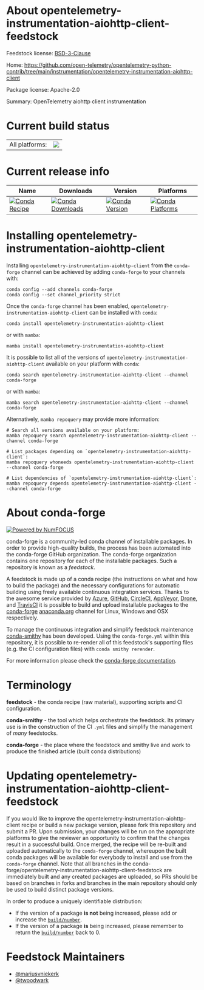 About opentelemetry-instrumentation-aiohttp-client-feedstock
============================================================

Feedstock license: [BSD-3-Clause](https://github.com/conda-forge/opentelemetry-instrumentation-aiohttp-client-feedstock/blob/main/LICENSE.txt)

Home: https://github.com/open-telemetry/opentelemetry-python-contrib/tree/main/instrumentation/opentelemetry-instrumentation-aiohttp-client

Package license: Apache-2.0

Summary: OpenTelemetry aiohttp client instrumentation

Current build status
====================


<table><tr><td>All platforms:</td>
    <td>
      <a href="https://dev.azure.com/conda-forge/feedstock-builds/_build/latest?definitionId=11899&branchName=main">
        <img src="https://dev.azure.com/conda-forge/feedstock-builds/_apis/build/status/opentelemetry-instrumentation-aiohttp-client-feedstock?branchName=main">
      </a>
    </td>
  </tr>
</table>

Current release info
====================

| Name | Downloads | Version | Platforms |
| --- | --- | --- | --- |
| [![Conda Recipe](https://img.shields.io/badge/recipe-opentelemetry--instrumentation--aiohttp--client-green.svg)](https://anaconda.org/conda-forge/opentelemetry-instrumentation-aiohttp-client) | [![Conda Downloads](https://img.shields.io/conda/dn/conda-forge/opentelemetry-instrumentation-aiohttp-client.svg)](https://anaconda.org/conda-forge/opentelemetry-instrumentation-aiohttp-client) | [![Conda Version](https://img.shields.io/conda/vn/conda-forge/opentelemetry-instrumentation-aiohttp-client.svg)](https://anaconda.org/conda-forge/opentelemetry-instrumentation-aiohttp-client) | [![Conda Platforms](https://img.shields.io/conda/pn/conda-forge/opentelemetry-instrumentation-aiohttp-client.svg)](https://anaconda.org/conda-forge/opentelemetry-instrumentation-aiohttp-client) |

Installing opentelemetry-instrumentation-aiohttp-client
=======================================================

Installing `opentelemetry-instrumentation-aiohttp-client` from the `conda-forge` channel can be achieved by adding `conda-forge` to your channels with:

```
conda config --add channels conda-forge
conda config --set channel_priority strict
```

Once the `conda-forge` channel has been enabled, `opentelemetry-instrumentation-aiohttp-client` can be installed with `conda`:

```
conda install opentelemetry-instrumentation-aiohttp-client
```

or with `mamba`:

```
mamba install opentelemetry-instrumentation-aiohttp-client
```

It is possible to list all of the versions of `opentelemetry-instrumentation-aiohttp-client` available on your platform with `conda`:

```
conda search opentelemetry-instrumentation-aiohttp-client --channel conda-forge
```

or with `mamba`:

```
mamba search opentelemetry-instrumentation-aiohttp-client --channel conda-forge
```

Alternatively, `mamba repoquery` may provide more information:

```
# Search all versions available on your platform:
mamba repoquery search opentelemetry-instrumentation-aiohttp-client --channel conda-forge

# List packages depending on `opentelemetry-instrumentation-aiohttp-client`:
mamba repoquery whoneeds opentelemetry-instrumentation-aiohttp-client --channel conda-forge

# List dependencies of `opentelemetry-instrumentation-aiohttp-client`:
mamba repoquery depends opentelemetry-instrumentation-aiohttp-client --channel conda-forge
```


About conda-forge
=================

[![Powered by
NumFOCUS](https://img.shields.io/badge/powered%20by-NumFOCUS-orange.svg?style=flat&colorA=E1523D&colorB=007D8A)](https://numfocus.org)

conda-forge is a community-led conda channel of installable packages.
In order to provide high-quality builds, the process has been automated into the
conda-forge GitHub organization. The conda-forge organization contains one repository
for each of the installable packages. Such a repository is known as a *feedstock*.

A feedstock is made up of a conda recipe (the instructions on what and how to build
the package) and the necessary configurations for automatic building using freely
available continuous integration services. Thanks to the awesome service provided by
[Azure](https://azure.microsoft.com/en-us/services/devops/), [GitHub](https://github.com/),
[CircleCI](https://circleci.com/), [AppVeyor](https://www.appveyor.com/),
[Drone](https://cloud.drone.io/welcome), and [TravisCI](https://travis-ci.com/)
it is possible to build and upload installable packages to the
[conda-forge](https://anaconda.org/conda-forge) [anaconda.org](https://anaconda.org/)
channel for Linux, Windows and OSX respectively.

To manage the continuous integration and simplify feedstock maintenance
[conda-smithy](https://github.com/conda-forge/conda-smithy) has been developed.
Using the ``conda-forge.yml`` within this repository, it is possible to re-render all of
this feedstock's supporting files (e.g. the CI configuration files) with ``conda smithy rerender``.

For more information please check the [conda-forge documentation](https://conda-forge.org/docs/).

Terminology
===========

**feedstock** - the conda recipe (raw material), supporting scripts and CI configuration.

**conda-smithy** - the tool which helps orchestrate the feedstock.
                   Its primary use is in the construction of the CI ``.yml`` files
                   and simplify the management of *many* feedstocks.

**conda-forge** - the place where the feedstock and smithy live and work to
                  produce the finished article (built conda distributions)


Updating opentelemetry-instrumentation-aiohttp-client-feedstock
===============================================================

If you would like to improve the opentelemetry-instrumentation-aiohttp-client recipe or build a new
package version, please fork this repository and submit a PR. Upon submission,
your changes will be run on the appropriate platforms to give the reviewer an
opportunity to confirm that the changes result in a successful build. Once
merged, the recipe will be re-built and uploaded automatically to the
`conda-forge` channel, whereupon the built conda packages will be available for
everybody to install and use from the `conda-forge` channel.
Note that all branches in the conda-forge/opentelemetry-instrumentation-aiohttp-client-feedstock are
immediately built and any created packages are uploaded, so PRs should be based
on branches in forks and branches in the main repository should only be used to
build distinct package versions.

In order to produce a uniquely identifiable distribution:
 * If the version of a package **is not** being increased, please add or increase
   the [``build/number``](https://docs.conda.io/projects/conda-build/en/latest/resources/define-metadata.html#build-number-and-string).
 * If the version of a package **is** being increased, please remember to return
   the [``build/number``](https://docs.conda.io/projects/conda-build/en/latest/resources/define-metadata.html#build-number-and-string)
   back to 0.

Feedstock Maintainers
=====================

* [@mariusvniekerk](https://github.com/mariusvniekerk/)
* [@twoodwark](https://github.com/twoodwark/)

